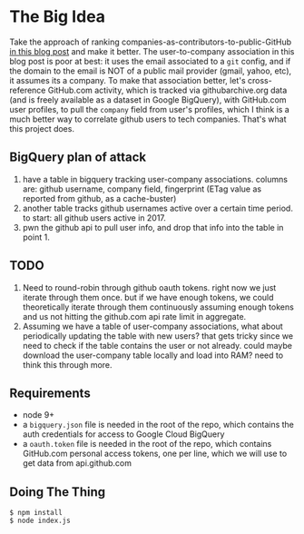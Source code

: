# The Big Idea

Take the approach of ranking companies-as-contributors-to-public-GitHub [in this blog post](https://medium.freecodecamp.org/the-top-contributors-to-github-2017-be98ab854e87) and make it better.
The user-to-company association in this blog post is poor at best: it uses the email associated to a `git` config, and if the domain to the email is NOT of a public mail provider (gmail, yahoo, etc), it assumes its a company.
To make that association better, let's cross-reference GitHub.com activity, which is tracked via githubarchive.org data (and is freely available as a dataset in Google BigQuery), with GitHub.com user profiles, to pull the `company` field from user's profiles, which I think is a much better way to correlate github users to tech companies. That's what this project does.

## BigQuery plan of attack

1. have a table in bigquery tracking user-company associations. columns are: github username, company field, fingerprint (ETag value as reported from github, as a cache-buster)
2. another table tracks github usernames active over a certain time period. to start: all github users active in 2017.
3. pwn the github api to pull user info, and drop that info into the table in point 1.

## TODO

1. Need to round-robin through github oauth tokens. right now we just iterate through them once. but if we have enough tokens, we could theoretically iterate through them continuously assuming enough tokens and us not hitting the github.com api rate limit in aggregate.
2. Assuming we have a table of user-company associations, what about periodically updating the table with new users? that gets tricky since we need to check if the table contains the user or not already. could maybe download the user-company table locally and load into RAM? need to think this through more.

## Requirements

- node 9+
- a `bigquery.json` file is needed in the root of the repo, which contains the auth credentials for access to Google Cloud BigQuery
- a `oauth.token` file is needed in the root of the repo, which contains GitHub.com personal access tokens, one per line, which we will use to get data from api.github.com

## Doing The Thing

    $ npm install
    $ node index.js
